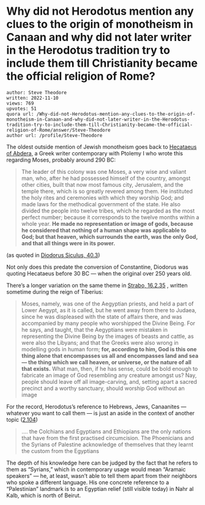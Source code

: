 # Why did not Herodotus mention any clues to the origin of monotheism in Canaan and why did not later writer in the Herodotus tradition try to include them till Christianity became the official religion of Rome?

	author: Steve Theodore
	written: 2022-11-10
	views: 769
	upvotes: 51
	quora url: /Why-did-not-Herodotus-mention-any-clues-to-the-origin-of-monotheism-in-Canaan-and-why-did-not-later-writer-in-the-Herodotus-tradition-try-to-include-them-till-Christianity-became-the-official-religion-of-Rome/answer/Steve-Theodore
	author url: /profile/Steve-Theodore


The oldest outside mention of Jewish monotheism goes back to [Hecataeus of Abdera,](https://en.wikipedia.org/wiki/Hecataeus_of_Abdera) a Greek writer contemporary with Ptolemy I who wrote this regarding Moses, probably around 290 BC:

> The leader of this colony was one Moses, a very wise and valiant man, who, after he had possessed himself of the country, amongst other cities, built that now most famous city, Jerusalem, and the temple there, which is so greatly revered among them. He instituted the holy rites and ceremonies with which they worship God; and made laws for the methodical government of the state. He also divided the people into twelve tribes, which he regarded as the most perfect number; because it corresponds to the twelve months within a whole year. __He made no representation or image of gods, because he considered that nothing of a human shape was applicable to God; but that heaven, which surrounds the earth, was the only God, and that all things were in its power.__ 

(as quoted in [Diodorus Siculus, 40.3](http://attalus.org/translate/diodorus40.html))

Not only does this predate the conversion of Constantine, Diodorus was quoting Hecataeus before 30 BC — when the original over 250 years old.

There’s a longer variation on the same theme in [Strabo, 16.2.35](https://penelope.uchicago.edu/Thayer/E/Roman/Texts/Strabo/16B*.html) , written sometime during the reign of Tiberius:

> Moses, namely, was one of the Aegyptian priests, and held a part of Lower Aegypt, as it is called, but he went away from there to Judaea, since he was displeased with the state of affairs there, and was accompanied by many people who worshipped the Divine Being. For he says, and taught, that the Aegyptians were mistaken in representing the Divine Being by the images of beasts and cattle,​ as were also the Libyans; and that the Greeks were also wrong in modelling gods in human form; __for, according to him, God is this one thing alone that encompasses us all and encompasses land and sea — the thing which we call heaven, or universe, or the nature of all that exists.__ What man, then, if he has sense, could be bold enough to fabricate an image of God resembling any creature amongst us? Nay, people should leave off all image-carving, and, setting apart a sacred precinct and a worthy sanctuary, should worship God without an image



For the record, Herodotus’s reference to Hebrews, Jews, Canaanites — whatever you want to call them — is just an aside in the context of another topic ([2.104](https://penelope.uchicago.edu/Thayer/E/Roman/Texts/Herodotus/2b*.html))

> …. the Colchians and Egyptians and Ethiopians are the only nations that have from the first practised circumcision. The Phoenicians and the Syrians of Palestine acknowledge of themselves that they learnt the custom from the Egyptians

The depth of his knowledge here can be judged by the fact that he refers to them as “Syrians,” which in contemporary usage would mean “Aramaic speakers” — he, at least, wasn’t able to tell them apart from their neighbors who spoke a different language. His one concrete reference to a “Palestinian” landmark is to an Egyptian relief (still visible today) in Nahr al Kalb, which is north of Beirut.



